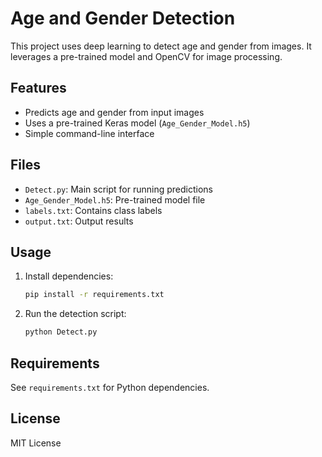 # Age and Gender Detection

This project uses deep learning to detect age and gender from images. It leverages a pre-trained model and OpenCV for image processing.

## Features
- Predicts age and gender from input images
- Uses a pre-trained Keras model (`Age_Gender_Model.h5`)
- Simple command-line interface

## Files
- `Detect.py`: Main script for running predictions
- `Age_Gender_Model.h5`: Pre-trained model file
- `labels.txt`: Contains class labels
- `output.txt`: Output results

## Usage
1. Install dependencies:
   ```bash
   pip install -r requirements.txt
   ```
2. Run the detection script:
   ```bash
   python Detect.py
   ```

## Requirements
See `requirements.txt` for Python dependencies.

## License
MIT License
